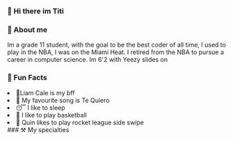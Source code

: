 ### 👋 Hi there im Titi
### 👜 About me
<p>Im a grade 11 student, with the goal to be the best coder of all time, I used to play in the NBA, I was on the Miami Heat. I retired from the NBA to pursue a career in computer science. Im 6'2 with Yeezy slides on</p>

### 🌠 Fun Facts
<li>💖Liam Cale is my bff</li>
<li>🎵 My favourite song is Te Quiero</li>
<li>😴 I like to sleep</li>
<li>🏀 I like to play basketball</li>
<li>🗿 Quin likes to play rocket league side swipe</li>
### ⚒️ My specialties
<p></p>


<!--
**tk2neat/tk2neat** is a ✨ _special_ ✨ repository because its `README.md` (this file) appears on your GitHub profile.

Here are some ideas to get you started:

- 🔭 I’m currently working on ...
- 🌱 I’m currently learning ...
- 👯 I’m looking to collaborate on ...
- 🤔 I’m looking for help with ...
- 💬 Ask me about ...
- 📫 How to reach me: ...
- 😄 Pronouns: ...
- ⚡ Fun fact: ...
-->
